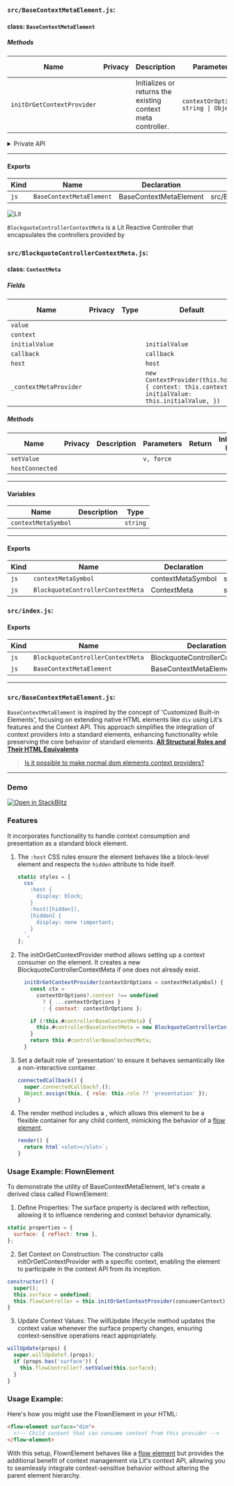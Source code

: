 ### `src/BaseContextMetaElement.js`:

#### class: `BaseContextMetaElement`

##### Methods

| Name                       | Privacy | Description                                                  | Parameters                           | Return                            | Inherited From |
| -------------------------- | ------- | ------------------------------------------------------------ | ------------------------------------ | --------------------------------- | -------------- |
| `initOrGetContextProvider` |         | Initializes or returns the existing context meta controller. | `contextOrOptions: string \| Object` | `BlockquoteControllerContextMeta` |                |

<details><summary>Private API</summary>

##### Fields

| Name                         | Privacy | Type                                           | Default     | Description                             | Inherited From |
| ---------------------------- | ------- | ---------------------------------------------- | ----------- | --------------------------------------- | -------------- |
| `#controllerBaseContextMeta` | private | `BlockquoteControllerContextMeta \| undefined` | `undefined` | Stores the context controller instance. |                |

</details>

<hr/>

#### Exports

| Kind | Name                     | Declaration            | Module                        | Package |
| ---- | ------------------------ | ---------------------- | ----------------------------- | ------- |
| `js` | `BaseContextMetaElement` | BaseContextMetaElement | src/BaseContextMetaElement.js |         |

![Lit](https://img.shields.io/badge/lit-3.0.0-blue.svg)

`BlockquoteControllerContextMeta` is a Lit Reactive Controller that encapsulates the controllers provided by


### `src/BlockquoteControllerContextMeta.js`:

#### class: `ContextMeta`

##### Fields

| Name                   | Privacy | Type | Default                                                                                       | Description | Inherited From |
| ---------------------- | ------- | ---- | --------------------------------------------------------------------------------------------- | ----------- | -------------- |
| `value`                |         |      |                                                                                               |             |                |
| `context`              |         |      |                                                                                               |             |                |
| `initialValue`         |         |      | `initialValue`                                                                                |             |                |
| `callback`             |         |      | `callback`                                                                                    |             |                |
| `host`                 |         |      | `host`                                                                                        |             |                |
| `_contextMetaProvider` |         |      | `new ContextProvider(this.host, { context: this.context, initialValue: this.initialValue, })` |             |                |

##### Methods

| Name            | Privacy | Description | Parameters | Return | Inherited From |
| --------------- | ------- | ----------- | ---------- | ------ | -------------- |
| `setValue`      |         |             | `v, force` |        |                |
| `hostConnected` |         |             |            |        |                |

<hr/>

#### Variables

| Name                | Description | Type     |
| ------------------- | ----------- | -------- |
| `contextMetaSymbol` |             | `string` |

<hr/>

#### Exports

| Kind | Name                              | Declaration       | Module                                 | Package |
| ---- | --------------------------------- | ----------------- | -------------------------------------- | ------- |
| `js` | `contextMetaSymbol`               | contextMetaSymbol | src/BlockquoteControllerContextMeta.js |         |
| `js` | `BlockquoteControllerContextMeta` | ContextMeta       | src/BlockquoteControllerContextMeta.js |         |

### `src/index.js`:

#### Exports

| Kind | Name                              | Declaration                     | Module                               | Package |
| ---- | --------------------------------- | ------------------------------- | ------------------------------------ | ------- |
| `js` | `BlockquoteControllerContextMeta` | BlockquoteControllerContextMeta | ./BlockquoteControllerContextMeta.js |         |
| `js` | `BaseContextMetaElement`          | BaseContextMetaElement          | ./BaseContextMetaElement.js          |         |

<hr>

### `src/BaseContextMetaElement.js`:
`BaseContextMetaElement` is inspired by the concept of 'Customized Built-in Elements', focusing on extending native HTML elements like `div` using Lit's features and the Context API.
 This approach simplifies the integration of context providers into a standard elements, enhancing functionality while preserving the core behavior of standard elements. **[All Structural Roles and Their HTML Equivalents](https://www.w3.org/WAI/ARIA/apg/practices/structural-roles/#allstructuralrolesandtheirhtmlequivalents)**
> [Is it possible to make normal dom elements context providers?](https://github.com/lit/lit/discussions/4690)

 <hr>

### Demo

[![Open in StackBlitz](https://developer.stackblitz.com/img/open_in_stackblitz.svg)](https://stackblitz.com/github/oscarmarina/flow-element)

### Features
It incorporates functionality to handle context consumption and presentation as a standard block element.

1. The `:host` CSS rules ensure the element behaves like a block-level element and respects the `hidden` attribute to hide itself.
   ```js
   static styles = [
     css`
       :host {
         display: block;
       }
       :host([hidden]),
       [hidden] {
         display: none !important;
       }
     `,
   ];
   ```

2. The initOrGetContextProvider method allows setting up a context consumer on the element. It creates a new BlockquoteControllerContextMeta if one does not already exist.
   ```js
     initOrGetContextProvider(contextOrOptions = contextMetaSymbol) {
       const ctx =
         contextOrOptions?.context !== undefined
           ? { ...contextOrOptions }
           : { context: contextOrOptions };

       if (!this.#controllerBaseContextMeta) {
         this.#controllerBaseContextMeta = new BlockquoteControllerContextMeta(this, ctx);
       }
       return this.#controllerBaseContextMeta;
     }
   ```

3. Set a default role of 'presentation' to ensure it behaves semantically like a non-interactive container.
   ```js
   connectedCallback() {
     super.connectedCallback?.();
     Object.assign(this, { role: this.role ?? 'presentation' });
   }
   ```

4. The render method includes a <slot>, which allows this element to be a flexible container for any child content, mimicking the behavior of a [flow element](https://developer.mozilla.org/en-US/docs/Web/HTML/Content_categories#flow_content).
   ```js
   render() {
     return html`<slot></slot>`;
   }
   ```


### Usage Example: FlownElement
To demonstrate the utility of BaseContextMetaElement, let's create a derived class called FlownElement:

1. Define Properties: The surface property is declared with reflection, allowing it to influence rendering and context behavior dynamically.
  ```js
  static properties = {
    surface: { reflect: true },
  };
  ```

2. Set Context on Construction: The constructor calls initOrGetContextProvider with a specific context, enabling the element to participate in the context API from its inception.
  ```js
  constructor() {
    super();
    this.surface = undefined;
    this.flowController = this.initOrGetContextProvider(consumerContext);
  }
  ```

3. Update Context Values: The willUpdate lifecycle method updates the context value whenever the surface property changes, ensuring context-sensitive operations react appropriately.
  ```js
  willUpdate(props) {
    super.willUpdate?.(props);
    if (props.has('surface')) {
      this.flowController?.setValue(this.surface);
    }
  }
  ```


### Usage Example:
Here's how you might use the FlownElement in your HTML:

```html
<flow-element surface="dim">
  <!-- Child content that can consume context from this provider -->
</flow-element>
```

With this setup, FlownElement behaves like a [flow element](https://developer.mozilla.org/en-US/docs/Web/HTML/Content_categories#flow_content) but provides the additional benefit of context management via Lit's context API, allowing you to seamlessly integrate context-sensitive behavior without altering the parent element hierarchy.

